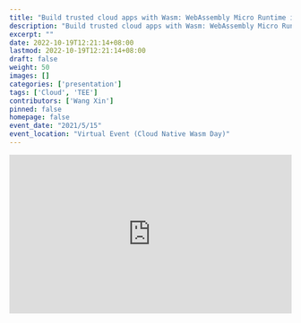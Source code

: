 ```yaml
---
title: "Build trusted cloud apps with Wasm: WebAssembly Micro Runtime is ready"
description: "Build trusted cloud apps with Wasm: WebAssembly Micro Runtime is ready"
excerpt: ""
date: 2022-10-19T12:21:14+08:00
lastmod: 2022-10-19T12:21:14+08:00
draft: false
weight: 50
images: []
categories: ['presentation']
tags: ['Cloud', 'TEE']
contributors: ['Wang Xin']
pinned: false
homepage: false
event_date: "2021/5/15"
event_location: "Virtual Event (Cloud Native Wasm Day)"
---
```


<style>
iframe {
  aspect-ratio: 16 / 9;
  width: 100%;
  height: auto;
}
</style>

<iframe src="https://www.youtube.com/embed/P3QhfP4aFzA" title="YouTube video player" frameborder="0" allow="accelerometer; autoplay; clipboard-write; encrypted-media; gyroscope; picture-in-picture" allowfullscreen></iframe>
